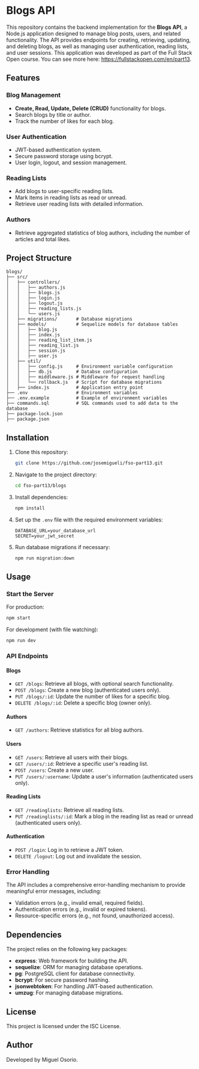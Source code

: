# Blogs API

This repository contains the backend implementation for the **Blogs API**, a Node.js application designed to manage blog posts, users, and related functionality. The API provides endpoints for creating, retrieving, updating, and deleting blogs, as well as managing user authentication, reading lists, and user sessions. This application was developed as part of the Full Stack Open course. You can see more here: https://fullstackopen.com/en/part13.

## Features

### Blog Management

- **Create, Read, Update, Delete (CRUD)** functionality for blogs.
- Search blogs by title or author.
- Track the number of likes for each blog.

### User Authentication

- JWT-based authentication system.
- Secure password storage using bcrypt.
- User login, logout, and session management.

### Reading Lists

- Add blogs to user-specific reading lists.
- Mark items in reading lists as read or unread.
- Retrieve user reading lists with detailed information.

### Authors

- Retrieve aggregated statistics of blog authors, including the number of articles and total likes.

## Project Structure

```
blogs/
├── src/
│   ├── controllers/
│   │   ├── authors.js
│   │   ├── blogs.js
│   │   ├── login.js
│   │   ├── logout.js
│   │   ├── reading_lists.js
│   │   └── users.js
│   ├── migrations/       # Database migrations
│   ├── models/           # Sequelize models for database tables
│   │   ├── blog.js
│   │   ├── index.js
│   │   ├── reading_list_item.js
│   │   ├── reading_list.js
│   │   ├── session.js
│   │   ├── user.js
│   ├── util/
│   │   ├── config.js     # Environment variable configuration
│   │   ├── db.js         # Databse configuration
│   │   ├── middleware.js # Middleware for request handling
│   │   └── rollback.js   # Script for database migrations
│   ├── index.js          # Application entry point
├── .env                  # Environment variables
├── .env.example          # Example of environment variables
├── commands.sql          # SQL commands used to add data to the database
├── package-lock.json
├── package.json
```

## Installation

1. Clone this repository:
   ```bash
   git clone https://github.com/josemigueli/fso-part13.git
   ```
2. Navigate to the project directory:
   ```bash
   cd fso-part13/blogs
   ```
3. Install dependencies:
   ```bash
   npm install
   ```
4. Set up the `.env` file with the required environment variables:
   ```env
   DATABASE_URL=your_database_url
   SECRET=your_jwt_secret
   ```
5. Run database migrations if necessary:
   ```bash
   npm run migration:down
   ```

## Usage

### Start the Server

For production:

```bash
npm start
```

For development (with file watching):

```bash
npm run dev
```

### API Endpoints

#### Blogs

- `GET /blogs`: Retrieve all blogs, with optional search functionality.
- `POST /blogs`: Create a new blog (authenticated users only).
- `PUT /blogs/:id`: Update the number of likes for a specific blog.
- `DELETE /blogs/:id`: Delete a specific blog (owner only).

#### Authors

- `GET /authors`: Retrieve statistics for all blog authors.

#### Users

- `GET /users`: Retrieve all users with their blogs.
- `GET /users/:id`: Retrieve a specific user's reading list.
- `POST /users`: Create a new user.
- `PUT /users/:username`: Update a user's information (authenticated users only).

#### Reading Lists

- `GET /readinglists`: Retrieve all reading lists.
- `PUT /readinglists/:id`: Mark a blog in the reading list as read or unread (authenticated users only).

#### Authentication

- `POST /login`: Log in to retrieve a JWT token.
- `DELETE /logout`: Log out and invalidate the session.

### Error Handling

The API includes a comprehensive error-handling mechanism to provide meaningful error messages, including:

- Validation errors (e.g., invalid email, required fields).
- Authentication errors (e.g., invalid or expired tokens).
- Resource-specific errors (e.g., not found, unauthorized access).

## Dependencies

The project relies on the following key packages:

- **express**: Web framework for building the API.
- **sequelize**: ORM for managing database operations.
- **pg**: PostgreSQL client for database connectivity.
- **bcrypt**: For secure password hashing.
- **jsonwebtoken**: For handling JWT-based authentication.
- **umzug**: For managing database migrations.

## License

This project is licensed under the ISC License.

## Author

Developed by Miguel Osorio.

